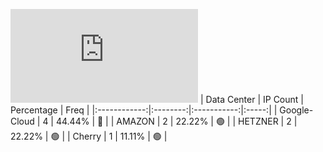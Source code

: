 ![Diagramm](https://github.com/obajay/StateSync-snapshots/blob/main/Projects/Xpla/1/README.md)
| Data Center | IP Count | Percentage | Freq |
|:------------:|:--------:|:-----------:|:-----:|
| Google-Cloud | 4 | 44.44% | 🔴 |
| AMAZON | 2 | 22.22% | 🟢 |
| HETZNER | 2 | 22.22% | 🟢 |
| Cherry | 1 | 11.11% | 🟢 |